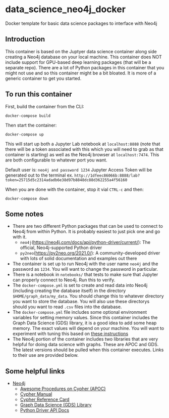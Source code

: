 # data_science_neo4j_docker
Docker template for basic data science packages to interface with Neo4j

## Introduction

This container is based on the Juptyer data science container along side creating a Neo4j database on your local machine. This container does NOT include support for GPU-based deep learning packages (that will be a separate repo).  There are a lot of Python packages in this container that you might not use and so this container might be a bit bloated.  It is more of a generic container to get you started.

## To run this container

First, build the container from the CLI:

```
docker-compose build
```

Then start the container:

```
docker-compose up
```

This will start up both a Jupyter Lab notebook at `localhost:8888` (note that there will be a token associated with this which you will need to grab as that container is starting) as well as the Neo4j browser at `localhost:7474`.  This are both configurable to whatever port you want.

Default user is: ` neo4j and password 1234 `
Jupyter Access Token will be generated out to the terminal ex. ` http://1dfeec86066b:8888/lab?token=25715d5c2314adadb6e38d97b8848dc88d362255a4f56160 `

When you are done with the container, stop it vial `CTRL-c` and then:

```
docker-compose down
```

## Some notes

- There are two different Python packages that can be used to connect to Neo4j from within Python.  It is probably easiest to just pick one and go with it.
  - `neo4j`(https://neo4j.com/docs/api/python-driver/current/): The official, Neo4j-supported Python driver
  - `py2neo`(https://py2neo.org/2021.0/): A community-developed driver with lots of solid documentation and examples out there
- The container is set up to run Neo4j with the user name `neo4j` and the password as `1234`.  You will want to change the password in particular.
- There is a notebook in `notebooks/` that tests to make sure that Jupyter can properly connect to Neo4j.  Run this to verify.
- The `docker-compose.yml` is set to create and read data into Neo4j (including creating the database itself) in the directory `$HOME/graph_data/my_data`.  You should change this to whatever directory you want to store the database.  You will also use these directorys should you want to read `.csv` files into the database.
- The `docker-compose.yml` file includes some optional environment variables for setting memory values.  Since this container includes the Graph Data Science (GDS) library, it is a good idea to add some heap memory.  The exact values will depend on your machine.  You will want to experiment with tuning this based on [these instructions](https://neo4j.com/docs/operations-manual/current/performance/memory-configuration/)
- The Neo4j portion of the container includes two libraries that are very helpful for doing data science with graphs.  These are APOC and GDS.  The latest versions should be pulled when this container executes.  Links to their use are provided below.

## Some helpful links

- [Neo4j](https://neo4j.com)
  - [Awesome Procedures on Cypher (APOC)](https://neo4j.com/labs/apoc/)
  - [Cypher Manual](https://neo4j.com/docs/cypher-manual/current/)
  - [Cypher Reference Card](https://neo4j.com/docs/pdf/neo4j-cypher-refcard-stable.pdf)
  - [Graph Data Science (GDS) Library](https://neo4j.com/developer/graph-data-science/)
  - [Python Driver API Docs](https://neo4j.com/docs/api/python-driver/current/)

